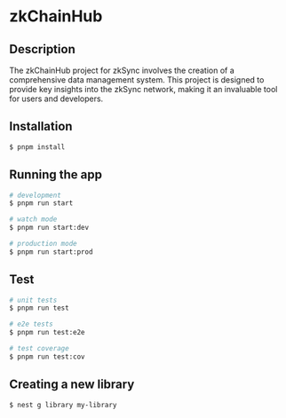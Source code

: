 # zkChainHub

## Description

The zkChainHub project for zkSync involves the creation of a comprehensive data management system. This project is designed to provide key insights into the zkSync network, making it an invaluable tool for users and developers.

## Installation

```bash
$ pnpm install
```

## Running the app

```bash
# development
$ pnpm run start

# watch mode
$ pnpm run start:dev

# production mode
$ pnpm run start:prod
```

## Test

```bash
# unit tests
$ pnpm run test

# e2e tests
$ pnpm run test:e2e

# test coverage
$ pnpm run test:cov
```
## Creating a new library


```bash
$ nest g library my-library
```
